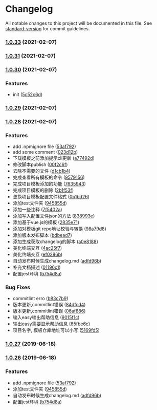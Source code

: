 # Changelog

All notable changes to this project will be documented in this file. See [standard-version](https://github.com/conventional-changelog/standard-version) for commit guidelines.

### [1.0.33](https://github.com/NuoHui/easy-cli/compare/v1.0.32...v1.0.33) (2021-02-07)

### [1.0.31](https://github.com/NuoHui/easy-cli/compare/v1.0.30...v1.0.31) (2021-02-07)

### [1.0.30](https://github.com/NuoHui/easy-cli/compare/v1.0.29...v1.0.30) (2021-02-07)


### Features

* init ([5c52c6d](https://github.com/NuoHui/easy-cli/commit/5c52c6db6bf014a0299cb5688685281e0be291b1))

### [1.0.29](https://github.com/NuoHui/easy-cli/compare/v1.0.28...v1.0.29) (2021-02-07)

### [1.0.28](https://github.com/NuoHui/easy-cli/compare/v1.0.7...v1.0.28) (2021-02-07)


### Features

* add .npmignore file ([53af792](https://github.com/NuoHui/easy-cli/commit/53af7921d84a2d7b5ecbd27c1660b5826cdb9c9c))
* add some comment ([023d12b](https://github.com/NuoHui/easy-cli/commit/023d12bb690478897b7e5c1d3dfe8ce9e764035c))
* 下载模板之前添加提示cli更新 ([a77492d](https://github.com/NuoHui/easy-cli/commit/a77492d8eae98dd5ff0a5633a0cb5285879f728d))
* 修改脚本publish ([00f2c6f](https://github.com/NuoHui/easy-cli/commit/00f2c6fc68957159bb17e3e236dc90ce97b77c3e))
* 去除不需要的文件 ([d1cb1b4](https://github.com/NuoHui/easy-cli/commit/d1cb1b414f9976d841167fa05f7ad5787bf022f6))
* 完成查看所有模板的命令 ([9579156](https://github.com/NuoHui/easy-cli/commit/9579156d620c1a5655dbf7225935211b68126025))
* 完成项目模板添加的功能 ([7635943](https://github.com/NuoHui/easy-cli/commit/763594348b6cce1e0c944f68f145080d78508e34))
* 完成项目模板的删除 ([2b1f53f](https://github.com/NuoHui/easy-cli/commit/2b1f53f6bbc22112543c4887f2cf598f0791bc80))
* 更换项目模板配置文件格式 ([0b1bd26](https://github.com/NuoHui/easy-cli/commit/0b1bd26cb030659d1434ca28010e69d6414d9f34))
* 添加test文件夹 ([945855d](https://github.com/NuoHui/easy-cli/commit/945855d81022162afcc830b6bcdd24bd1bd88c11))
* 添加一些注释 ([7f5402a](https://github.com/NuoHui/easy-cli/commit/7f5402aa3d4e325d4a72fc1f0067ac97515b5afb))
* 添加写入配置文件json的方法 ([838993e](https://github.com/NuoHui/easy-cli/commit/838993e7fc7b3ec046ae8e5bb88256a41f456e08))
* 添加基于vue.js的模板 ([2835e71](https://github.com/NuoHui/easy-cli/commit/2835e71b1bb913d8fcefb69df10a47bd7f80a01a))
* 添加对模板git repo地址校验与转换 ([98a79d8](https://github.com/NuoHui/easy-cli/commit/98a79d87c266cf63cb15090ac7e96682a68fe2af))
* 添加版本发布脚本 ([bdbead7](https://github.com/NuoHui/easy-cli/commit/bdbead765219f87c8e17bbc83d1824501c756229))
* 添加生成获取changelog的脚本 ([a0e8188](https://github.com/NuoHui/easy-cli/commit/a0e8188228117eefb2d2482883529c576af253f1))
* 美化终端交互 ([4ac25f7](https://github.com/NuoHui/easy-cli/commit/4ac25f752ffca442190f00eb3198fb74b66ac110))
* 美化终端交互 ([ef0286b](https://github.com/NuoHui/easy-cli/commit/ef0286b6c5124561c11955dc81871d99cde713e9))
* 自动发布时候生成changelog.md ([adfd96b](https://github.com/NuoHui/easy-cli/commit/adfd96b398493b9a2365b4e74abd2d255d9be1f1))
* 补充文档描述 ([01196c1](https://github.com/NuoHui/easy-cli/commit/01196c129d07abe10566614979dc462342ddfbbd))
* 配置jest环境 ([b754d8a](https://github.com/NuoHui/easy-cli/commit/b754d8a56e98a8041d7fcf2ec513437a84fc948c))


### Bug Fixes

* commitlint erro ([b83c7b9](https://github.com/NuoHui/easy-cli/commit/b83c7b95968f966b197dc2c94437107a4f83c65c))
* 版本更新,commitlint错误 ([84dfcd4](https://github.com/NuoHui/easy-cli/commit/84dfcd44f8a041d2f7799097ecf455040266c980))
* 版本更新,commitlint错误 ([06af886](https://github.com/NuoHui/easy-cli/commit/06af8868270d79e29c5174738441485c3b880b80))
* 输入easy输出帮助信息 ([9015f1c](https://github.com/NuoHui/easy-cli/commit/9015f1c366551671f9cce6f052d8b281fab5e0f7))
* 输出easy需要显示帮助信息 ([65fbe6c](https://github.com/NuoHui/easy-cli/commit/65fbe6c39d56ba2501c96dea0db49c8435d50b12))
* 项目名字, 模板仓库地址可以小写 ([5169fd5](https://github.com/NuoHui/easy-cli/commit/5169fd51eda52dc3a9ee912dee77c9531af05373))

### [1.0.27](https://github.com/NuoHui/easy-cli/compare/v1.0.26...v1.0.27) (2019-06-18)



### [1.0.26](https://github.com/NuoHui/easy-cli/compare/v1.0.25...v1.0.26) (2019-06-18)


### Features

* add .npmignore file ([53af792](https://github.com/NuoHui/easy-cli/commit/53af792))
* 添加test文件夹 ([945855d](https://github.com/NuoHui/easy-cli/commit/945855d))
* 自动发布时候生成changelog.md ([adfd96b](https://github.com/NuoHui/easy-cli/commit/adfd96b))
* 配置jest环境 ([b754d8a](https://github.com/NuoHui/easy-cli/commit/b754d8a))
